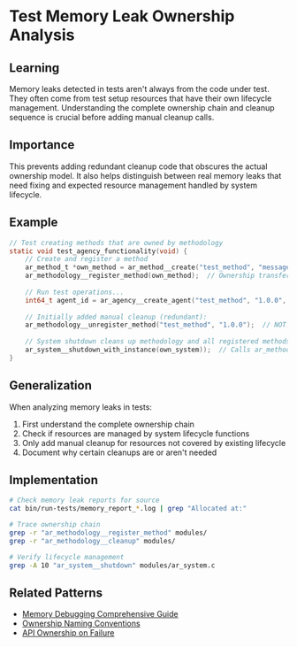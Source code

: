 # Test Memory Leak Ownership Analysis

## Learning
Memory leaks detected in tests aren't always from the code under test. They often come from test setup resources that have their own lifecycle management. Understanding the complete ownership chain and cleanup sequence is crucial before adding manual cleanup calls.

## Importance
This prevents adding redundant cleanup code that obscures the actual ownership model. It also helps distinguish between real memory leaks that need fixing and expected resource management handled by system lifecycle.

## Example
```c
// Test creating methods that are owned by methodology
static void test_agency_functionality(void) {
    // Create and register a method
    ar_method_t *own_method = ar_method__create("test_method", "message -> \"Test\"", "1.0.0");
    ar_methodology__register_method(own_method);  // Ownership transferred to methodology
    
    // Run test operations...
    int64_t agent_id = ar_agency__create_agent("test_method", "1.0.0", NULL);
    
    // Initially added manual cleanup (redundant):
    ar_methodology__unregister_method("test_method", "1.0.0");  // NOT NEEDED
    
    // System shutdown cleans up methodology and all registered methods
    ar_system__shutdown_with_instance(own_system));  // Calls ar_methodology__cleanup() which frees all methods
}
```

## Generalization
When analyzing memory leaks in tests:
1. First understand the complete ownership chain
2. Check if resources are managed by system lifecycle functions
3. Only add manual cleanup for resources not covered by existing lifecycle
4. Document why certain cleanups are or aren't needed

## Implementation
```bash
# Check memory leak reports for source
cat bin/run-tests/memory_report_*.log | grep "Allocated at:"

# Trace ownership chain
grep -r "ar_methodology__register_method" modules/
grep -r "ar_methodology__cleanup" modules/

# Verify lifecycle management
grep -A 10 "ar_system__shutdown" modules/ar_system.c
```

## Related Patterns
- [Memory Debugging Comprehensive Guide](memory-debugging-comprehensive-guide.md)
- [Ownership Naming Conventions](ownership-naming-conventions.md)
- [API Ownership on Failure](api-ownership-on-failure.md)